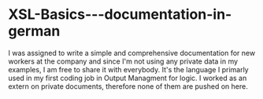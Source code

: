 # XSL-Basics---documentation-in-german
I was assigned to write a simple and comprehensive documentation for new workers at the company and since I'm not using any private data in my examples, I am free to share it with everybody.
It's the language I primarly used in my first coding job in Output Managment for logic. 
I worked as an extern on private documents, therefore none of them are pushed on here.
